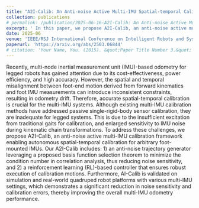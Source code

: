 ```yaml
---
title: "A2I-Calib: An Anti-noise Active Multi-IMU Spatial-temporal Calibration Framework for Legged Robots"
collection: publications
# permalink: /publication/2025-06-16-A2I-Calib: An Anti-noise Active Multi-IMU Spatial-temporal Calibration Framework for Legged Robots
excerpt: ' In this paper, we propose A2I-Calib, an anti-noise active multi-IMU calibration framework enabling autonomous spatial-temporal calibration for arbitrary foot-mounted IMUs. '
date: 2025-06
venue: 'IEEE/RSJ International Conference on Intelligent Robots and Systems (IROS)'
paperurl: 'https://arxiv.org/abs/2503.06844'
# citation: 'Your Name, You. (2015). &quot;Paper Title Number 3.&quot; <i>Journal 1</i>. 1(3).'
---
```

Recently, multi-node inertial measurement unit (IMU)-based odometry for legged robots has gained attention due to its cost-effectiveness, power efficiency, and high accuracy. However, the spatial and temporal misalignment between foot-end motion derived from forward kinematics and foot IMU measurements can introduce inconsistent constraints, resulting in odometry drift. Therefore, accurate spatial-temporal calibration is crucial for the multi-IMU systems. Although existing multi-IMU calibration methods have addressed passive single-rigid-body sensor calibration, they are inadequate for legged systems. This is due to the insufficient excitation from traditional gaits for calibration, and enlarged sensitivity to IMU noise during kinematic chain transformations. To address these challenges, we propose A2I-Calib, an anti-noise active multi-IMU calibration framework enabling autonomous spatial-temporal calibration for arbitrary foot-mounted IMUs. Our A2I-Calib includes: 1) an anti-noise trajectory generator leveraging a proposed basis function selection theorem to minimize the condition number in correlation analysis, thus reducing noise sensitivity, and 2) a reinforcement learning (RL)-based controller that ensures robust execution of calibration motions. Furthermore, AI-Calib is validated on simulation and real-world quadruped robot platforms with various multi-IMU settings, which demonstrates a significant reduction in noise sensitivity and calibration errors, thereby improving the overall multi-IMU odometry performance.
